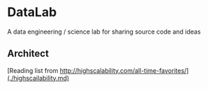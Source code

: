 # DataLab
A data engineering / science lab for sharing source code and ideas


## Architect
[Reading list from http://highscalability.com/all-time-favorites/](./highscailability.md)
